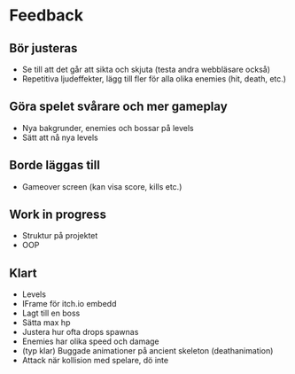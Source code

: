 # Feedback

## Bör justeras
* Se till att det går att sikta och skjuta (testa andra webbläsare också)
* Repetitiva ljudeffekter, lägg till fler för alla olika enemies (hit, death, etc.)


## Göra spelet svårare och mer gameplay
* Nya bakgrunder, enemies och bossar på levels
* Sätt att nå nya levels


## Borde läggas till
* Gameover screen (kan visa score, kills etc.)


## Work in progress
* Struktur på projektet
* OOP


## Klart
* Levels
* IFrame för itch.io embedd
* Lagt till en boss
* Sätta max hp
* Justera hur ofta drops spawnas
* Enemies har olika speed och damage
* (typ klar) Buggade animationer på ancient skeleton (deathanimation)
* Attack när kollision med spelare, dö inte